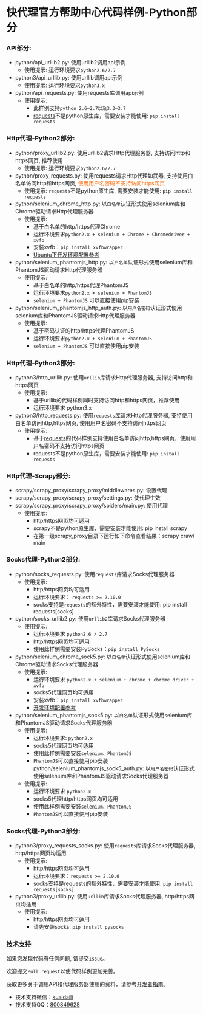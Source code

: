 # 快代理官方帮助中心代码样例-Python部分

### API部分:
* python/api_urllib2.py: 使用urllib2调用api示例
	* 使用提示: 运行环境要求`python2.6/2.7`
* python3/api_urllib.py: 使用urllib调用api示例
	* 使用提示: 运行环境要求`python3.x`
* python/api_requests.py: 使用requests库调用api示例
	* 使用提示:
		* 此样例支持`python 2.6—2.7以及3.3—3.7`
		* [requests](http://docs.python-requests.org/zh_CN/latest/)不是python原生库，需要安装才能使用: `pip install requests`

### Http代理-Python2部分:
* python/proxy_urllib2.py: 使用urllib2请求Http代理服务器, 支持访问http和https网页, 推荐使用
	* 使用提示: 运行环境要求`python2.6/2.7`
* python/proxy_requests.py: 使用requests请求Http代理如武器, 支持使用白名单访问http和https网页, <font color="#f96e0c">使用用户名密码不支持访问https网页</font>
	* 使用提示: `requests`不是python原生库, 需要安装才能使用: `pip install requests`
* python/selenium_chrome_http.py: 以`白名单`认证形式使用selenium库和Chrome驱动请求Http代理服务器
	* 使用提示:
		* 基于白名单的http/https代理Chrome
		* 运行环境要求`python2.x + selenium + Chrome + Chromedriver + xvfb`
		* 安装xvfb：`pip install xvfbwrapper`
		* [Ubuntu下开发环境配置参考](https://christopher.su/2015/selenium-chromedriver-ubuntu/)
* python/selenium_phantomjs_http.py: 以`白名单`认证形式使用selenium库和PhantomJS驱动请求Http代理服务器
	* 使用提示:
		* 基于白名单的http/https代理PhantomJS
		* 运行环境要求`python2.x + selenium + PhantomJS`
		* `selenium + PhantomJS` 可以直接使用pip安装
* python/selenium_phantomjs_http_auth.py: 以`用户名密码`认证形式使用selenium库和PhantomJS驱动请求Http代理服务器
	* 使用提示:
		* 基于密码认证的http/https代理PhantomJS
		* 运行环境要求`python2.x + selenium + PhantomJS`
		* `selenium + PhantomJS` 可以直接使用pip安装

### Http代理-Python3部分:
* python3/http_urllib.py: 使用`urllib`库请求Http代理服务器, 支持访问http和https网页
	* 使用提示:
		* 基于urllib的代码样例同时支持访问http和https网页，推荐使用
		* 运行环境要求 python3.x
* python3/http_requests.py: 使用`requests`库请求Http代理服务器, 支持使用白名单访问http,https网页, <font>使用用户名密码不支持访问https网页</font>
	* 使用提示:
		* 基于[requests](http://docs.python-requests.org/zh_CN/latest/)的代码样例支持使用白名单访问http,https网页，使用用户名密码不支持访问https网页
		* requests不是python原生库，需要安装才能使用: `pip install requests`

### Http代理-Scrapy部分:
* scrapy/scrapy_proxy/scrapy_proxy/middlewares.py: 设置代理
* scrapy/scrapy_proxy/scrapy_proxy/settings.py: 使代理生效
* scrapy/scrapy_proxy/scrapy_proxy/spiders/main.py: 使用代理
	* 使用提示:
		* http/https网页均可适用
		* scrapy不是python原生库，需要安装才能使用: pip install scrapy
		* 在第一级scrapy_proxy目录下运行如下命令查看结果：scrapy crawl main

### Socks代理-Python2部分:
* python/socks_requests.py: 使用`requests`库请求Socks代理服务器
	* 使用提示:
		* http/https网页均可适用
		* 运行环境要求： `requests >= 2.10.0`
		* socks支持是`requests`的额外特性，需要安装才能使用: pip install requests[socks]
* python/socks_urllib2.py: 使用`urllib2`库请求Socks代理服务器
	* 使用提示:
		* 运行环境要求 `python2.6 / 2.7`
		* http/https网页均可适用
		* 使用此样例需要安装PySocks：`pip install PySocks`
* python/selenium_chrome_sock5.py: 以`白名单`认证形式使用selenium库和Chrome驱动请求Socks代理服务器
	* 使用提示:
		* 运行环境要求 `python2.x + selenium + chrome + chrome driver + xvfb`
		* socks5代理网页均可适用
		* 安装xvfb：`pip install xvfbwrapper`
		* [开发环境配置参考](https://christopher.su/2015/selenium-chromedriver-ubuntu/)
* python/selenium_phantomjs_sock5.py: 以`白名单`认证形式使用selenium库和PhantomJS驱动请求Socks代理服务器
	* 使用提示:
		* 运行环境要求: `python2.x`
		* socks5代理网页均可适用
		* 使用此样例需要安装`selenium、PhantomJS`
		* `PhantomJS`可以直接使用pip安装
python/selenium_phantomjs_sock5_auth.py: 以`用户名密码`认证形式使用selenium库和PhantomJS驱动请求Socks代理服务器
	* 使用提示:
		* 运行环境要求 `python2.x`
		* socks5代理http/https网页均可适用
		* 使用此样例需要安装`selenium、PhantomJS`
		* `PhantomJS`可以直接使用pip安装

### Socks代理-Python3部分:
* python3/proxy_requests_socks.py: 使用`requests`库请求Socks代理服务器, http/https网页均适用
	* 使用提示:
		* http/https网页均可适用
		* 运行环境要求：`requests >= 2.10.0`
		* socks支持是requests的额外特性，需要安装才能使用: `pip install requests[socks]`
* python3/proxy_urllib.py: 使用`urllib`库请求Socks代理服务器, http/https网页均适用
	* 使用提示:
		* http/https网页均可适用
		* 请先安装socks: `pip install pysocks`


### 技术支持

如果您发现代码有任何问题, 请提交`Issue`。

欢迎提交`Pull request`以使代码样例更加完善。

获取更多关于调用API和代理服务器使用的资料，请参考[开发者指南](https://help.kuaidaili.com/dev/api/)。

* 技术支持微信：<a href="https://img.kuaidaili.com/img/service_wx.jpg">kuaidaili</a>
* 技术支持QQ：<a href="http://q.url.cn/CDksXo?_type=wpa&qidian=true">800849628</a>
